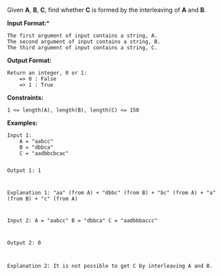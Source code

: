 <div class="markdown-content" id="problem-content">
<p>Given <strong>A</strong>, <strong>B</strong>, <strong>C</strong>, find whether <strong>C</strong> is formed by the interleaving of <strong>A</strong> and <strong>B</strong>.</p>
<p><strong>Input Format:</strong>*</p>
<div class="highlighter-rouge"><pre class="highlight"><code>The first argument of input contains a string, A.
The second argument of input contains a string, B.
The third argument of input contains a string, C.
</code></pre>
</div>
<p><strong>Output Format:</strong></p>
<div class="highlighter-rouge"><pre class="highlight"><code>Return an integer, 0 or 1:
    =&gt; 0 : False
    =&gt; 1 : True
</code></pre>
</div>
<p><strong>Constraints:</strong></p>
<div class="highlighter-rouge"><pre class="highlight"><code>1 &lt;= length(A), length(B), length(C) &lt;= 150
</code></pre>
</div>
<p><strong>Examples:</strong></p>
<div class="highlighter-rouge"><pre class="highlight"><code>Input 1:
    A = "aabcc"
    B = "dbbca"
    C = "aadbbcbcac"

Output 1:
    1
    
Explanation 1:
    "aa" (from A) + "dbbc" (from B) + "bc" (from A) + "a" (from B) + "c" (from A)

Input 2:
    A = "aabcc"
    B = "dbbca"
    C = "aadbbbaccc"

Output 2:
    0

Explanation 2:
    It is not possible to get C by interleaving A and B.
</code></pre>
</div>

</div>